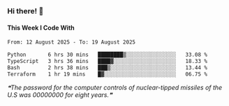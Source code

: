 ### Hi there! 👋

#### This Week I Code With
<!--START_SECTION:waka-->

```txt
From: 12 August 2025 - To: 19 August 2025

Python       6 hrs 30 mins   ████████▒░░░░░░░░░░░░░░░░   33.08 %
TypeScript   3 hrs 36 mins   ████▓░░░░░░░░░░░░░░░░░░░░   18.33 %
Bash         2 hrs 38 mins   ███▒░░░░░░░░░░░░░░░░░░░░░   13.44 %
Terraform    1 hr 19 mins    █▓░░░░░░░░░░░░░░░░░░░░░░░   06.75 %
```

<!--END_SECTION:waka-->

<!--STARTS_HERE_QUOTE_README-->
<i>❝The password for the computer controls of nuclear-tipped missiles of the U.S was 00000000 for eight years.❞</i>
<!--ENDS_HERE_QUOTE_README-->
